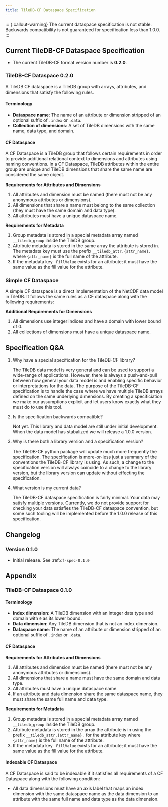 ```yaml
---
title: TileDB-CF Dataspace Specification
---
```


::: {.callout-warning}
The current dataspace specification is not stable. Backwards compatibility is not guaranteed for specification less than 1.0.0.
:::

## Current TileDB-CF Dataspace Specification

* The current TileDB-CF format version number is **0.2.0**.

### TileDB-CF Dataspace 0.2.0

A TileDB CF dataspace is a TileDB group with arrays, attributes, and dimensions that satisfy the following rules.

#### Terminology

* **Dataspace name**: The name of an attribute or dimension stripped of an optional suffix of `.index` or `.data`.
* **Collection of dimensions**: A set of TileDB dimensions with the same name, data type, and domain.

#### CF Dataspace

A CF Dataspace is a TileDB group that follows certain requirements in order to provide additional relational context to dimensions and attributes using naming conventions. In a CF Dataspace, TileDB attributes within the entire group are unique and TileDB dimensions that share the same name are considered the same object.

**Requirements for Attributes and Dimensions**

1. All attributes and dimension must be named (there must not be any anonymous attributes or dimensions).
2. All dimensions that share a name must belong to the same collection (they must have the same domain and data type).
3. All attributes must have a unique dataspace name.

**Requirements for Metadata**

1. Group metadata is stored in a special metadata array named `__tiledb_group` inside the TileDB group.
2. Attribute metadata is stored in the same array the attribute is stored in. The metadata key must use the prefix `__tiledb_attr.{attr_name}.` where `{attr_name}` is the full name of the attribute.
3. If the metadata key `_FillValue` exists for an attribute; it must have the same value as the fill value for the attribute.

### Simple CF Dataspace

A simple CF dataspace is a direct implementation of the NetCDF data model in TileDB. It follows the same rules as a CF dataspace along with the following requirements:

**Additional Requirements for Dimensions**

1. All dimensions use integer indices and have a domain with lower bound of 0.
2. All collections of dimensions must have a unique dataspace name.


## Specification Q&A

1. Why have a special specification for the TileDB-CF library?

    The TileDB data model is very general and can be used to support a wide-range of applications. However, there is always a push-and-pull between how general your data model is and enabling specific behavior or interpretations for the data. The purpose of the TileDB-CF specification is to handle the case where we have multiple TileDB arrays defined on the same underlying dimensions. By creating a specificiation we make our assumptions explicit and let users know exactly what they must do to use this tool.


2. Is the specification backwards compatible?

    Not yet. This library and data model are still under initial development. When the data model has stabalized we will release a 1.0.0 version.

3. Why is there both a library version and a specification version?

    The TileDB-CF python package will update much more frequently the specification. The specification is more-or-less just a summary of the conventions the TileDB-CF library is using. As such, a change to the specification version will always coincide to a change to the library version, but the library version can update without effecting the specification.

4. What version is my current data?

    The TileDB-CF dataspace specification is fairly minimal. Your data may satisfy multiple versions. Currently, we do not provide support for checking your data satisfies the TileDB-CF dataspace convention, but some such tooling will be implemented before the 1.0.0 release of this specification.


## Changelog

### Version 0.1.0

- Initial release. See :ref:`cf-spec-0.1.0`


## Appendix

### TileDB-CF Dataspace 0.1.0

#### Terminology

* **Index dimension**: A TileDB dimension with an integer data type and domain with `0` as its lower bound.
* **Data dimension**: Any TileDB dimension that is not an index dimension.
* **Dataspace name**: The name of an attribute or dimension stripped of an optional suffix of `.index` or `.data`.

#### CF Dataspace

**Requirements for Attributes and Dimensions**

1. All attributes and dimension must be named (there must not be any anonymous attributes or dimensions).
2. All dimensions that share a name must have the same domain and data type.
3. All attributes must have a unique dataspace name.
4. If an attribute and data dimension share the same dataspace name, they must share the same full name and data type.

**Requirements for Metadata**

1. Group metadata is stored in a special metadata array named `__tiledb_group` inside the TileDB group.
2. Attribute metadata is stored in the array the attribute is in using the prefix `__tiledb_attr.{attr_name}.` for the attribute key where `{attr_name}` is the full name of the attribute.
3. If the metadata key `_FillValue` exists for an attribute; it must have the same value as the fill value for the attribute.

#### Indexable CF Dataspace

A CF Dataspace is said to be indexable if it satisfies all requirements of a CF Dataspace along with the following condition:

* All data dimensions must have an axis label that maps an index dimension with the same dataspace name as the data dimension to an attribute with the same full name and data type as the data dimension.
